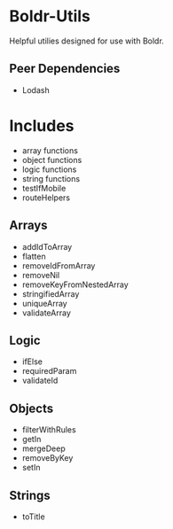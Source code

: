 # Boldr-Utils

Helpful utilies designed for use with Boldr.


Peer Dependencies
---
- Lodash


Includes
======
- array functions
- object functions
- logic functions
- string functions
- testIfMobile
- routeHelpers


Arrays
---
- addIdToArray
- flatten
- removeIdFromArray
- removeNil
- removeKeyFromNestedArray
- stringifiedArray
- uniqueArray
- validateArray


Logic
----
- ifElse
- requiredParam
- validateId

Objects
----
- filterWithRules
- getIn
- mergeDeep
- removeByKey
- setIn

Strings
----
- toTitle
